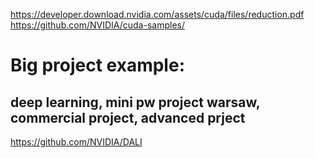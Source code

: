 https://developer.download.nvidia.com/assets/cuda/files/reduction.pdf
https://github.com/NVIDIA/cuda-samples/

# Big project example:
## deep learning, mini pw project warsaw, commercial project, advanced prject 
https://github.com/NVIDIA/DALI
